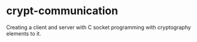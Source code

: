 # crypt-communication
Creating a client and server with C socket programming with cryptography elements to it.
